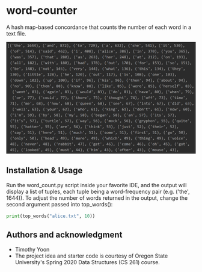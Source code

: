 # word-counter
A hash map-based concordance that counts the number of each word in a text file.

![Image of program output](images/top-words-screenshot.png)

## Installation & Usage

Run the word_count.py script inside your favorite IDE, and the output will display a list of tuples, each tuple being a word-frequency pair (e.g. ('the', 1644)). To adjust the number of words returned in the output, change the second argument passed into top_words():

```python
print(top_words("alice.txt", 10))
```

## Authors and acknowledgment

- Timothy Yoon
- The project idea and starter code is courtesy of Oregon State University's Spring 2020 Data Structures (CS 261) course.

